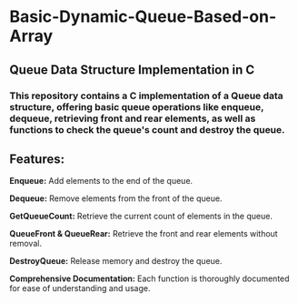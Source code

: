 # Basic-Dynamic-Queue-Based-on-Array

Queue Data Structure Implementation in C
------------------------------------------

### This repository contains a C implementation of a Queue data structure, offering basic queue operations like enqueue, dequeue, retrieving front and rear elements, as well as functions to check the queue's count and destroy the queue.

## Features:

**Enqueue:** Add elements to the end of the queue.

**Dequeue:** Remove elements from the front of the queue.

**GetQueueCount:** Retrieve the current count of elements in the queue.

**QueueFront & QueueRear:** Retrieve the front and rear elements without removal.

**DestroyQueue:** Release memory and destroy the queue.

**Comprehensive Documentation:** Each function is thoroughly documented for ease of understanding and usage.
